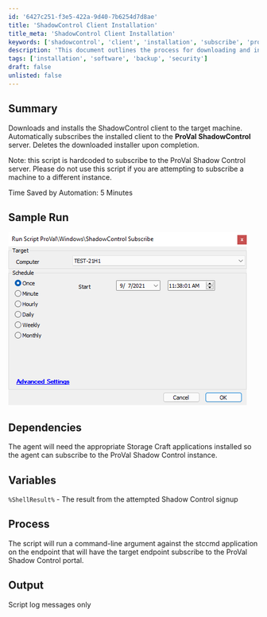 ```yaml
---
id: '6427c251-f3e5-422a-9d40-7b6254d7d8ae'
title: 'ShadowControl Client Installation'
title_meta: 'ShadowControl Client Installation'
keywords: ['shadowcontrol', 'client', 'installation', 'subscribe', 'proval']
description: 'This document outlines the process for downloading and installing the ShadowControl client on a target machine. It includes automatic subscription to the ProVal ShadowControl server and ensures the downloaded installer is deleted after completion. Note that this script is specifically designed for ProVal Shadow Control instances.'
tags: ['installation', 'software', 'backup', 'security']
draft: false
unlisted: false
---
```

## Summary

Downloads and installs the ShadowControl client to the target machine. Automatically subscribes the installed client to the **ProVal ShadowControl** server. Deletes the downloaded installer upon completion.

Note: this script is hardcoded to subscribe to the ProVal Shadow Control server. Please do not use this script if you are attempting to subscribe a machine to a different instance.

Time Saved by Automation: 5 Minutes

## Sample Run

![Sample Run](../../../static/img/ShadowControl-Subscribe/image_1.png)

## Dependencies

The agent will need the appropriate Storage Craft applications installed so the agent can subscribe to the ProVal Shadow Control instance.

## Variables

`%ShellResult%` - The result from the attempted Shadow Control signup

## Process

The script will run a command-line argument against the stccmd application on the endpoint that will have the target endpoint subscribe to the ProVal Shadow Control portal.

## Output

Script log messages only






